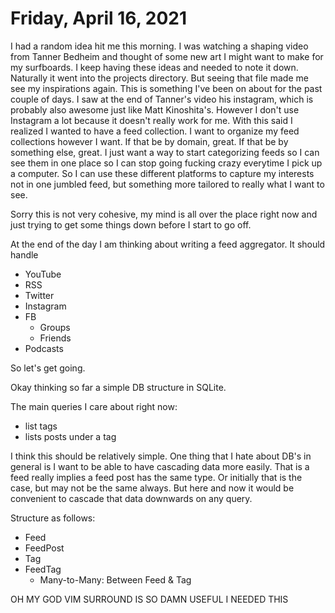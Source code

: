 # Friday, April 16, 2021

I had a random idea hit me this morning. I was watching a shaping video from
Tanner Bedheim and thought of some new art I might want to make for my
surfboards. I keep having these ideas and needed to note it down. Naturally
it went into the projects directory. But seeing that file made me see my
inspirations again. This is something I've been on about for the past
couple of days. I saw at the end of Tanner's video his instagram, which
is probably also awesome just like Matt Kinoshita's. However I don't use
Instagram a lot because it doesn't really work for me. With this said
I realized I wanted to have a feed collection. I want to organize my
feed collections however I want. If that be by domain, great. If that
be by something else, great. I just want a way to start categorizing
feeds so I can see them in one place so I can stop going fucking crazy
everytime I pick up a computer. So I can use these different platforms
to capture my interests not in one jumbled feed, but something more tailored
to really what I want to see. 

Sorry this is not very cohesive, my mind is all over the place right now
and just trying to get some things down before I start to go off.

At the end of the day I am thinking about writing a feed aggregator. 
It should handle

* YouTube
* RSS
* Twitter
* Instagram
* FB
  * Groups
  * Friends
* Podcasts

So let's get going.


Okay thinking so far a simple DB structure in SQLite.

The main queries I care about right now:

* list tags
* lists posts under a tag

I think this should be relatively simple. One thing that I hate about DB's
in general is I want to be able to have cascading data more easily.
That is a feed really implies a feed post has the same type. Or initially
that is the case, but may not be the same always. But here and now it 
would be convenient to cascade that data downwards on any query.

Structure as follows:

* Feed
* FeedPost
* Tag
* FeedTag
  * Many-to-Many: Between Feed & Tag


OH MY GOD VIM SURROUND IS SO DAMN USEFUL I NEEDED THIS